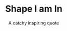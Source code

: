---
title: Shape I am In
subtitle: A catchy inspiring quote
image: /img/home-jumbotron.jpg
blurb:
  heading: What is it about
  text: >-
    It is about cool stuff please can somebody point me to a paragraph that
    describes Shape I am In Project.
intro:
  heading: What we offer
  text: What do we offer?
---